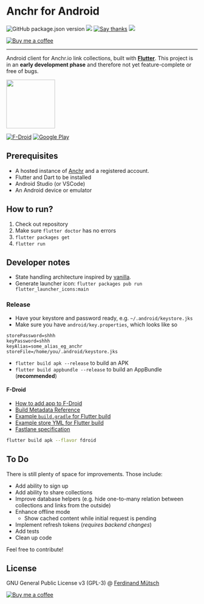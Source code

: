 # Anchr for Android

![GitHub package.json version](https://img.shields.io/f-droid/v/io.muetsch.anchrandroid.svg?style=flat-square)
[![](http://img.shields.io/liberapay/receives/muety.svg?logo=liberapay&style=flat-square)](https://liberapay.com/muety/)
[![Say thanks](https://img.shields.io/badge/SayThanks.io-%E2%98%BC-1EAEDB.svg?style=flat-square)](https://saythanks.io/to/n1try)
![](https://img.shields.io/github/license/muety/anchr-android?style=flat-square)

[![Buy me a coffee](https://www.buymeacoffee.com/assets/img/custom_images/orange_img.png)](https://buymeacoff.ee/n1try)

---
Android client for Anchr.io link collections, built with **[Flutter](https://flutter.dev)**. This project is in an **early development phase** and therefore not yet feature-complete or free of bugs.

<img src="https://anchr.io/images/logo.png" height="128px">

[![F-Droid](https://anchr.io/i/QHjVF.png)](https://play.google.com/store/apps/details?id=io.muetsch.anchrandroid&utm_source=github)
[![Google Play](https://anchr.io/i/sdr1N.png)](https://f-droid.org/en/packages/io.muetsch.anchrandroid)

## Prerequisites
* A hosted instance of [Anchr](https://github.com/n1try/anchr) and a registered account.
* Flutter and Dart to be installed
* Android Studio (or VSCode)
* An Android device or emulator

## How to run?
1. Check out repository
2. Make sure `flutter doctor` has no errors
3. `flutter packages get`
4. `flutter run`

## Developer notes
* State handling architecture inspired by [vanilla](https://github.com/brianegan/flutter_architecture_samples/tree/master/example/vanilla).
* Generate launcher icon: `flutter packages pub run flutter_launcher_icons:main`

### Release
* Have your keystore and password ready, e.g. `~/.android/keystore.jks`
* Make sure you have `android/key.properties`, which looks like so
```
storePassword=shhh
keyPassword=shhh
keyAlias=some_alias_eg_anchr
storeFile=/home/you/.android/keystore.jks
```
* `flutter build apk --release` to build an APK
* `flutter build appbundle --release` to build an AppBundle (**recommended**)

#### F-Droid
* [How to add app to F-Droid](https://gitlab.com/fdroid/fdroiddata/blob/master/CONTRIBUTING.md)
* [Build Metadata Reference](https://f-droid.org/docs/Build_Metadata_Reference/)
* [Example `build.gradle` for Flutter build](https://gitlab.com/nikhiljha/lobsters-app/-/blob/4326b69792c8575e5cbea7c0f2f7ff1b2c38d83d/android/app/build.gradle)
* [Example store YML for Flutter build](https://gitlab.com/fdroid/fdroiddata/-/blob/master/metadata/com.nikhiljha.lobstersapp.yml)
* [Fastlane specification](https://gitlab.com/snippets/1895688)

```bash
flutter build apk --flavor fdroid
```

## To Do
There is still plenty of space for improvements. Those include:

* Add ability to sign up
* Add ability to share collections
* Improve database helpers (e.g. hide one-to-many relation between collections and links from the outside)
* Enhance offline mode
  * Show cached content while initial request is pending
* Implement refresh tokens (_requires backend changes_)
* Add tests
* Clean up code

Feel free to contribute!

## License
GNU General Public License v3 (GPL-3) @ [Ferdinand Mütsch](https://muetsch.io)

[![Buy me a coffee](https://www.buymeacoffee.com/assets/img/custom_images/orange_img.png)](https://buymeacoff.ee/n1try)
